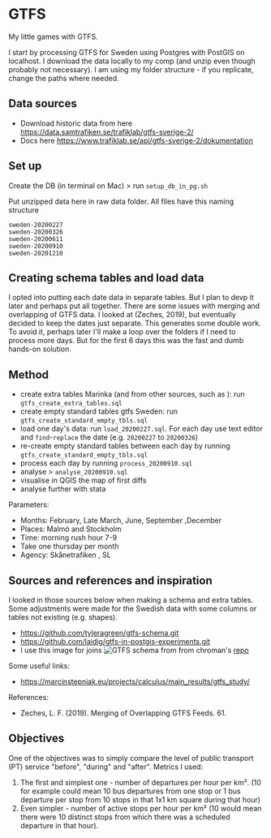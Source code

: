 # GTFS
My little games with GTFS.

I start by processing GTFS for Sweden using Postgres with PostGIS on localhost. I download the data locally to my comp (and unzip even though probably not necessary). I am using my folder structure - if you replicate, change the paths where needed.

## Data sources
* Download historic data from here https://data.samtrafiken.se/trafiklab/gtfs-sverige-2/
* Docs here https://www.trafiklab.se/api/gtfs-sverige-2/dokumentation

## Set up

Create the DB (in terminal on Mac) > run `setup_db_in_pg.sh`

Put unzipped data here in raw data folder.
All files have this naming structure
```
sweden-20200227
sweden-20200326
sweden-20200611
sweden-20200910
sweden-20201210
```

## Creating schema tables and load data

I opted into putting each date data in separate tables. But I plan to devp it later and perhaps put all together. There are some issues with merging and overlapping of GTFS data. I looked at (Zeches, 2019), but eventually decided to keep the dates just separate. This generates some double work. To avoid it, perhaps later I'll make a loop over the folders if I need to process more days. But for the first 6 days this was the fast and dumb hands-on solution.


## Method

- create extra tables Marinka (and from other sources, such as ): run `gtfs_create_extra_tables.sql`
-   create empty standard tables gtfs Sweden:  run `gtfs_create_standard_empty_tbls.sql`
- load one day's data: run `load_20200227.sql`. For each day use text editor and `find`-`replace` the date (e.g. `20200227` to `20200326`)
- re-create empty standard tables between each day by running  `gtfs_create_standard_empty_tbls.sql`
- process each day by running `process_20200910.sql`
- analyse > `analyse_20200910.sql`
- visualise in QGIS the map of first diffs
- analyse further with stata

Parameters:
* Months: February, Late March, June, September ,December
* Places: Malmö and Stockholm 
* Time: morning rush hour 7-9
* Take one thursday per month
* Agency: Skånetrafiken , SL


## Sources and references and inspiration

I looked in those sources below when making a schema and extra tables. Some adjustments were made for the Swedish data with some columns or tables not existing (e.g. shapes).

* https://github.com/tyleragreen/gtfs-schema.git
* https://github.com/laidig/gtfs-in-postgis-experiments.git
* I use this image for joins ![GTFS schema ](https://camo.githubusercontent.com/3db1fb6da35f0bf3b70b98acf8f82d186988b366a684b516655aa8b2dd3ec579/687474703a2f2f692e696d6775722e636f6d2f774554397250702e706e67) from from chroman's [repo](https://github.com/christianroman/df-gtfs.git)


Some useful links:
* https://marcinstepniak.eu/projects/calculus/main_results/gtfs_study/

References:
* Zeches, L. F. (2019). Merging of Overlapping GTFS Feeds. 61.


## Objectives

One of the objectives was to simply compare the level of public transport (PT) service "before", "during" and "after". Metrics I used:
1. The first and simplest one - number of departures per hour per km². (10 for example could mean 10 bus departures from one stop or 1 bus departure per stop from 10 stops in that 1x1 km square during that hour)
2. Even simpler - number of active stops per hour per km² (10 would mean there were 10 distinct stops from which there was a scheduled departure in that hour).

